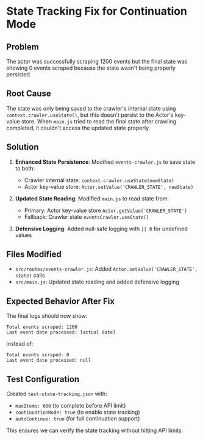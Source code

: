 # State Tracking Fix for Continuation Mode

## Problem
The actor was successfully scraping 1200 events but the final state was showing 0 events scraped because the state wasn't being properly persisted.

## Root Cause
The state was only being saved to the crawler's internal state using `context.crawler.useState()`, but this doesn't persist to the Actor's key-value store. When `main.js` tried to read the final state after crawling completed, it couldn't access the updated state properly.

## Solution
1. **Enhanced State Persistence**: Modified `events-crawler.js` to save state to both:
   - Crawler internal state: `context.crawler.useState(newState)`  
   - Actor key-value store: `Actor.setValue('CRAWLER_STATE', newState)`

2. **Updated State Reading**: Modified `main.js` to read state from:
   - Primary: Actor key-value store `Actor.getValue('CRAWLER_STATE')`
   - Fallback: Crawler state `eventsCrawler.useState()`

3. **Defensive Logging**: Added null-safe logging with `|| 0` for undefined values

## Files Modified
- `src/routes/events-crawler.js`: Added `Actor.setValue('CRAWLER_STATE', state)` calls
- `src/main.js`: Updated state reading and added defensive logging

## Expected Behavior After Fix
The final logs should now show:
```
Total events scraped: 1200
Last event date processed: [actual date]
```

Instead of:
```
Total events scraped: 0
Last event date processed: null
```

## Test Configuration
Created `test-state-tracking.json` with:
- `maxItems: 600` (to complete before API limit)
- `continuationMode: true` (to enable state tracking)
- `autoContinue: true` (for full continuation support)

This ensures we can verify the state tracking without hitting API limits.

